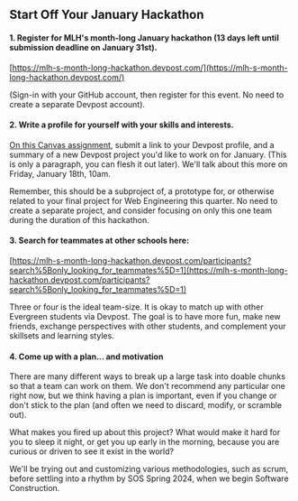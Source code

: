 ## Start Off Your January Hackathon

#### 1. Register for MLH's month-long January hackathon (13 days left until submission deadline on January 31st).

[https://mlh-s-month-long-hackathon.devpost.com/](https://mlh-s-month-long-hackathon.devpost.com/)

(Sign-in with your GitHub account, then register for this event. No need to create a separate Devpost account).

#### 2. Write a profile for yourself with your skills and interests.

[On this Canvas assignment](), submit a link to your Devpost profile, and a summary of a new Devpost project you'd like to work on for January. (This is only a paragraph, you can flesh it out later). We'll talk about this more on Friday, January 18th, 10am.

Remember, this should be a subproject of, a prototype for, or otherwise related to your final project for Web Engineering this quarter. No need to create a separate project, and consider focusing on only this one team during the duration of this hackathon.

#### 3. Search for teammates at other schools here:

[https://mlh-s-month-long-hackathon.devpost.com/participants?search%5Bonly_looking_for_teammates%5D=1](https://mlh-s-month-long-hackathon.devpost.com/participants?search%5Bonly_looking_for_teammates%5D=1)

Three or four is the ideal team-size. It is okay to match up with other Evergreen students via Devpost. The goal is to have more fun, make new friends, exchange perspectives with other students, and complement your skillsets and learning styles.

#### 4. Come up with a plan... and motivation

There are many different ways to break up a large task into doable chunks so that a team can work on them. We don't recommend any particular one right now, but we think having a plan is important, even if you change or don't stick to the plan (and often we need to discard, modify, or scramble out).

What makes you fired up about this project?
What would make it hard for you to sleep it night, or get you up early in the morning, because you are curious or driven to see it exist in the world?

We'll be trying out and customizing various methodologies, such as scrum, before settling into a rhythm by SOS Spring 2024, when we begin Software Construction.
